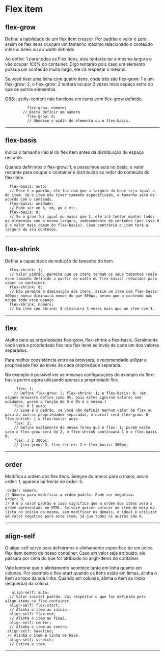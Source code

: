 <h1> Flex item </h1>

<h2>flex-grow</h2>
<p>
  Define a habilidade de um flex item crescer. Por padrão o valor é zero, assim os flex itens ocupam um tamanho máximo relacionado o conteúdo interno deles ou ao width definido.

Ao definir 1 para todos os Flex Itens, eles tentarão ter a mesma largura e vão ocupar 100% do container. Digo tentarão pois caso um elemento possua um conteúdo muito largo, ele irá respeitar o mesmo.

Se você tiver uma linha com quatro itens, onde três são flex-grow: 1 e um flex-grow: 2, o flex-grow: 2 tentará ocupar 2 vezes mais espaço extra do que os outros elementos.

OBS: justify-content não funciona em items com flex-grow definido.
</p>

              flex-grow: número;
            // Basta definir um número
              flex-grow: 0;
              // Obedece o width do elemento ou o flex-basis.

<hr>
<h2>flex-basis</h2>
<p>
Indica o tamanho inicial do flex item antes da distribuição do espaço restante.

Quando definimos o flex-grow: 1; e possuímos auto no basis, o valor restante para ocupar o container é distribuído ao redor do conteúdo do flex-item.
</p>

      flex-basis: auto;
      // Esse é o padrão, ele faz com que a largura da base seja igual a do item. Se o item não tiver tamanho especificado, o tamanho será de acordo com o conteúdo.
      flex-basis: unidade;
      // Pode ser em %, em, px e etc.
      flex-basis: 0;
      // Se o grow for igual ou maior que 1, ele irá tentar manter todos os elementos com a mesma largura, independente do conteúdo (por isso 0 é o valor mais comum do flex-basis). Caso contrário o item terá a largura do seu conteúdo.

<hr>
<h2>flex-shrink</h2>
<p>
Define a capacidade de redução de tamanho do item.
</p>

      flex-shrink: 1;
      // Valor padrão, permite que os itens tenham os seus tamanhos (seja esse tamanho definido a partir de width ou flex-basis) reduzidos para caber no container.
      flex-shrink: 0;
      // Não permite a diminuição dos itens, assim um item com flex-basis: 300px; nunca diminuirá menos do que 300px, mesmo que o conteúdo não ocupe todo esse espaço.
      flex-shrink: número;
      // Um item com shrink: 3 diminuirá 3 vezes mais que um item com 1.

<hr>
<h2>flex</h2>
<p>
    Atalho para as propriedades flex-grow, flex-shrink e flex-basis. Geralmente você verá a propriedade flex nos flex itens ao invés de cada um dos valores separados.

Para melhor consistência entre os browsers, é recomendado utilizar a propriedade flex ao invés de cada propriedade separada.

No exemplo é possível ver as mesmas configurações do exemplo do flex-basis porém agora utilizando apenas a propriedade flex.
</p>

         flex: 1;
        // Define flex-grow: 1; flex-shrink: 1; e flex-basis: 0; (em alguns browsers define como 0%, pois estes ignoram valores sem unidades, porém a função de 0 e 0% é a mesma.)
        flex: 0 1 auto;
        // Esse é o padrão, se você não definir nenhum valor de flex ou para as outras propriedades separadas, o normal será flex-grow: 0, flex-shrink: 1 e flex-basis: auto.
        flex: 2;
        // Define exatamente da mesma forma que o flex: 1; porém neste caso o flex-grow será de 2, o flex-shrink continuará 1 e o flex-basis 0.
        flex: 3 2 300px;
        // flex-grow: 3, flex-shrink: 2 e flex-basis: 300px;

<hr>
<h2>order</h2>
<p>
Modifica a ordem dos flex itens. Sempre do menor para o maior, assim order: 1, aparece na frente de order: 5.
</p>

     order: número;
    // Número para modificar a ordem padrão. Pode ser negativo.
    order: 0;
    // 0 é o valor padrão e isso significa que a ordem dos itens será a ordem apresentada no HTML. Se você quiser colocar um item do meio da lista no início da mesma, sem modificar os demais, o ideal é utilizar um valor negativo para este item, já que todos os outros são 0.

<hr>
<h2>align-self</h2>
<p>
O align-self serve para definirmos o alinhamento específico de um único flex item dentro do nosso container. Caso um valor seja atribuído, ele passara por cima do que for atribuído no align-items do container.

Vale lembrar que o alinhamento acontece tanto em linha quanto em colunas. Por exemplo o flex-start quando os itens estão em linhas, alinha o item ao topo da sua linha. Quando em colunas, alinha o item ao início (esquerda) da coluna.
</p>

       align-self: auto;
      // Valor inicial padrão. Vai respeitar o que for definido pelo align-items no flex-container.
      align-self: flex-start;
      // Alinha o item ao início.
      align-self: flex-end;
      // Alinha o item ao final.
      align-self: center;
      // Alinha o item ao centro.
     align-self: baseline;
     // Alinha o item a linha de base.
      align-self: stretch;
      // Estica o item.
<hr>
